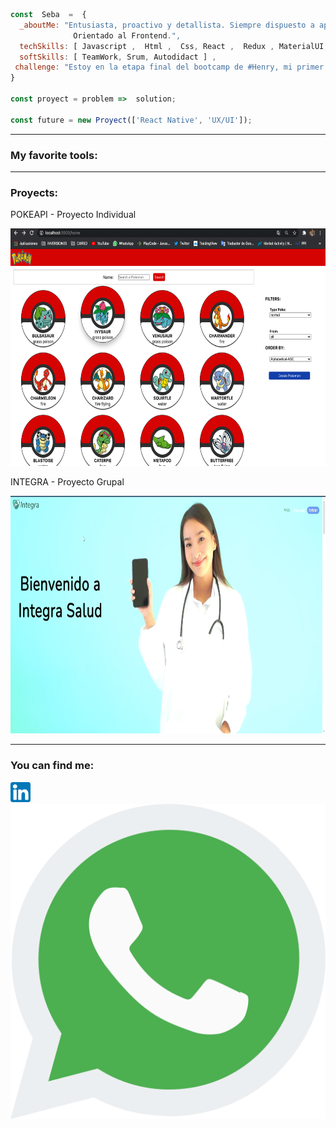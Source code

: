 ```js
const  Seba  =  {
  _aboutMe: "Entusiasta, proactivo y detallista. Siempre dispuesto a aprender y enseñar.
              Orientado al Frontend.",
  techSkills: [ Javascript ,  Html ,  Css, React ,  Redux , MaterialUI, Node] , 
  softSkills: [ TeamWork, Srum, Autodidact ] , 
 challenge: "Estoy en la etapa final del bootcamp de #Henry, mi primer proyecto grupal " 
}

const proyect = problem =>  solution;

const future = new Proyect(['React Native', 'UX/UI']);

```
<hr>
<h3>My favorite tools:</h3>
<hr>
<h3>Proyects:</h3>
<p>POKEAPI - Proyecto Individual</p>
<img src='imagenes/Captura de Pantalla 2021-05-23 a la(s) 13.53.02.png' alt='pokeapi' height='380' width='540'>

<p>INTEGRA - Proyecto Grupal</p>
<img src='imagenes/Captura de Pantalla 2021-05-23 a la(s) 13.43.33.png' alt='integra' height='380' width='540'>
<hr>
<h3>You can find me:</h3>

 [![LinkedIn](icons/linkedin.png)](https://www.linkedin.com/in/sebastiansanchezisame/)
 [![Whatsapp](icons/whatsapp.png)](https://wa.me/5493424097403)
 
  






<!--
**SebaSanchezI/SebaSanchezI** is a ✨ _special_ ✨ repository because its `README.md` (this file) appears on your GitHub profile.

Here are some ideas to get you started:

- 🔭 I’m currently working on ...
- 🌱 I’m currently learning ...
- 🤔 I’m looking for help with ...
- 💬 Ask me about ...
- 📫 How to reach me: ...
- 😄 Pronouns: ...
- ⚡ Fun fact: ...
-->
